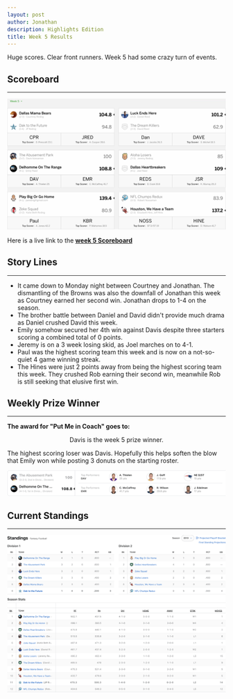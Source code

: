 ```yaml
---
layout: post
author: Jonathan
description: Highlights Edition
title: Week 5 Results
---
```

Huge scores. Clear front runners. Week 5 had some crazy turn of events.

## Scoreboard
---
<img class="center" src="/assets/results/wr5.png" alt="week 5 results">

Here is a live link to the **[week 5 Scoreboard](https://fantasy.espn.com/football/league/scoreboard?leagueId=215530&matchupPeriodId=5&mSPID=5)**


## Story Lines
---
- It came down to Monday night between Courtney and Jonathan. The dismantling of the Browns was also the downfall of Jonathan this week as Courtney earned her second win. Jonathan drops to 1-4 on the season.
- The brother battle between Daniel and David didn't provide much drama as Daniel crushed David this week.
- Emily somehow secured her 4th win against Davis despite three starters scoring a combined total of 0 points.
- Jeremy is on a 3 week losing skid, as Joel marches on to 4-1.
- Paul was the highest scoring team this week and is now on a not-so-quiet 4 game winning streak.
- The Hines were just 2 points away from being the highest scoring team this week. They crushed Rob earning their second win, meanwhile Rob is still seeking that elusive first win.

## Weekly Prize Winner
---
**The award for "Put Me in Coach" goes to:**

<p  class="callout" align="center"> Davis is the week 5 prize winner.</p>

The highest scoring loser was Davis. Hopefully this helps soften the blow that Emily won while posting 3 donuts on the starting roster. 

<img class="center" src="/assets/results/biggestloser.png" alt="Biggest Loser">


## Current Standings
---

<img class="center" src="/assets/results/ws5.png" alt="week 5 standings">